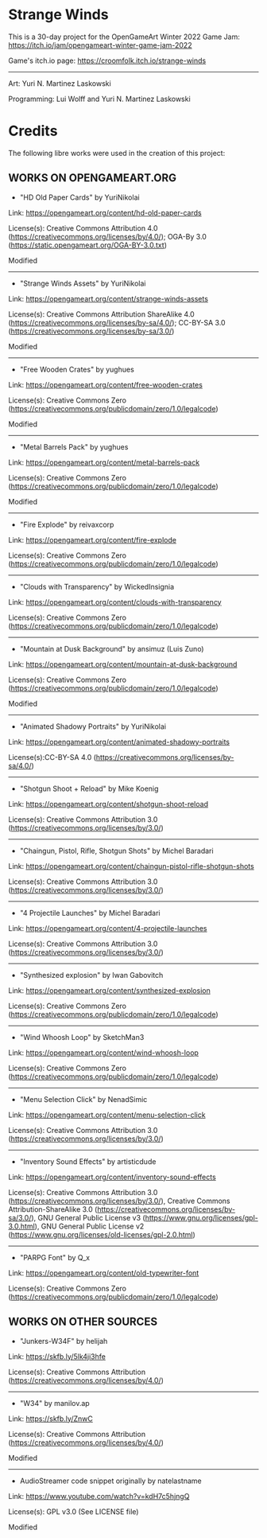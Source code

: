 # Strange Winds

This is a 30-day project for the OpenGameArt Winter 2022 Game Jam: https://itch.io/jam/opengameart-winter-game-jam-2022

Game's itch.io page: https://croomfolk.itch.io/strange-winds

---

Art: Yuri N. Martinez Laskowski

Programming: Lui Wolff and Yuri N. Martinez Laskowski

# Credits

The following libre works were used in the creation of this project:

## WORKS ON OPENGAMEART.ORG


* "HD Old Paper Cards" by YuriNikolai

Link: https://opengameart.org/content/hd-old-paper-cards

License(s): Creative Commons Attribution 4.0 (https://creativecommons.org/licenses/by/4.0/); OGA-By 3.0 (https://static.opengameart.org/OGA-BY-3.0.txt)

Modified

---

* "Strange Winds Assets" by YuriNikolai

Link: https://opengameart.org/content/strange-winds-assets

License(s): Creative Commons Attribution ShareAlike 4.0 (https://creativecommons.org/licenses/by-sa/4.0/); CC-BY-SA 3.0 (https://creativecommons.org/licenses/by-sa/3.0/)

Modified

---

* "Free Wooden Crates" by yughues

Link: https://opengameart.org/content/free-wooden-crates

License(s): Creative Commons Zero (https://creativecommons.org/publicdomain/zero/1.0/legalcode)

Modified

---

* "Metal Barrels Pack" by yughues

Link: https://opengameart.org/content/metal-barrels-pack

License(s): Creative Commons Zero (https://creativecommons.org/publicdomain/zero/1.0/legalcode)

Modified

---

* "Fire Explode" by reivaxcorp

Link: https://opengameart.org/content/fire-explode

License(s): Creative Commons Zero (https://creativecommons.org/publicdomain/zero/1.0/legalcode)

---

* "Clouds with Transparency" by WickedInsignia

Link: https://opengameart.org/content/clouds-with-transparency

License(s): Creative Commons Zero (https://creativecommons.org/publicdomain/zero/1.0/legalcode)

---

* "Mountain at Dusk Background" by ansimuz (Luis Zuno)

Link: https://opengameart.org/content/mountain-at-dusk-background

License(s): Creative Commons Zero (https://creativecommons.org/publicdomain/zero/1.0/legalcode)

Modified

---

* "Animated Shadowy Portraits" by YuriNikolai

Link: https://opengameart.org/content/animated-shadowy-portraits

License(s):CC-BY-SA 4.0 (https://creativecommons.org/licenses/by-sa/4.0/)

---

* "Shotgun Shoot + Reload" by Mike Koenig

Link: https://opengameart.org/content/shotgun-shoot-reload

License(s): Creative Commons Attribution 3.0 (https://creativecommons.org/licenses/by/3.0/)

---

* "Chaingun, Pistol, Rifle, Shotgun Shots" by Michel Baradari

Link: https://opengameart.org/content/chaingun-pistol-rifle-shotgun-shots

License(s): Creative Commons Attribution 3.0 (https://creativecommons.org/licenses/by/3.0/)

---

* "4 Projectile Launches" by Michel Baradari

Link: https://opengameart.org/content/4-projectile-launches

License(s): Creative Commons Attribution 3.0 (https://creativecommons.org/licenses/by/3.0/)

---

* "Synthesized explosion" by Iwan Gabovitch

Link: https://opengameart.org/content/synthesized-explosion

License(s): Creative Commons Zero (https://creativecommons.org/publicdomain/zero/1.0/legalcode)

---

* "Wind Whoosh Loop" by SketchMan3

Link: https://opengameart.org/content/wind-whoosh-loop

License(s): Creative Commons Zero (https://creativecommons.org/publicdomain/zero/1.0/legalcode)

---

* "Menu Selection Click" by NenadSimic

Link: https://opengameart.org/content/menu-selection-click

License(s): Creative Commons Attribution 3.0 (https://creativecommons.org/licenses/by/3.0/)

---

* "Inventory Sound Effects" by artisticdude

Link: https://opengameart.org/content/inventory-sound-effects

License(s): Creative Commons Attribution 3.0 (https://creativecommons.org/licenses/by/3.0/), Creative Commons Attribution-ShareAlike 3.0 (https://creativecommons.org/licenses/by-sa/3.0/), GNU General Public License v3 (https://www.gnu.org/licenses/gpl-3.0.html), GNU General Public License v2 (https://www.gnu.org/licenses/old-licenses/gpl-2.0.html)   

---

* "PARPG Font" by Q_x

Link: https://opengameart.org/content/old-typewriter-font

License(s): Creative Commons Zero (https://creativecommons.org/publicdomain/zero/1.0/legalcode)

## WORKS ON OTHER SOURCES

* "Junkers-W34F" by helijah

Link: https://skfb.ly/5lk4ji3hfe

License(s): Creative Commons Attribution (https://creativecommons.org/licenses/by/4.0/)

---

* "W34" by manilov.ap

Link: https://skfb.ly/ZnwC

License(s): Creative Commons Attribution (https://creativecommons.org/licenses/by/4.0/)

Modified

---

* AudioStreamer code snippet originally by natelastname

Link: https://www.youtube.com/watch?v=kdH7c5hjngQ

License(s): GPL v3.0 (See LICENSE file)

Modified
